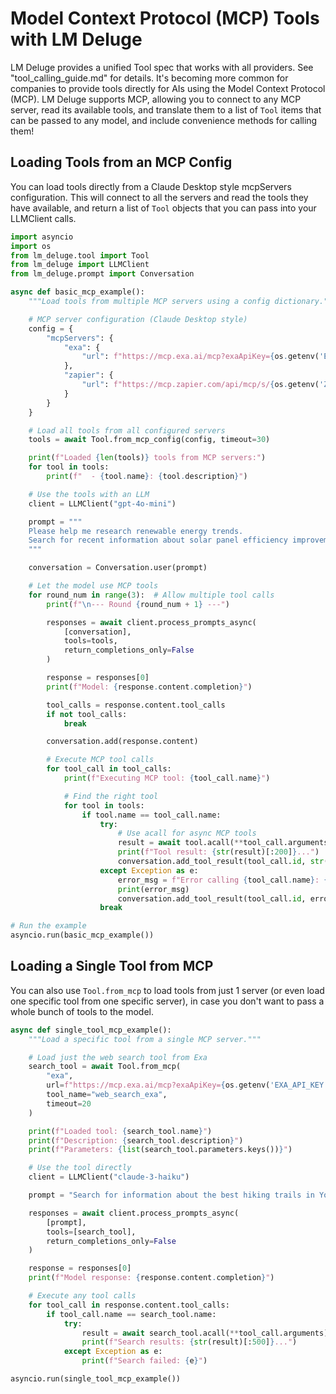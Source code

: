 # Model Context Protocol (MCP) Tools with LM Deluge

LM Deluge provides a unified Tool spec that works with all providers. See "tool_calling_guide.md" for details. It's becoming more common for companies to provide tools directly for AIs using the Model Context Protocol (MCP). LM Deluge supports MCP, allowing you to connect to any MCP server, read its available tools, and translate them to a list of `Tool` items that can be passed to any model, and include convenience methods for calling them!

## Loading Tools from an MCP Config

You can load tools directly from a Claude Desktop style mcpServers configuration. This will connect to all the servers and read the tools they have available, and return a list of `Tool` objects that you can pass into your LLMClient calls.

```python
import asyncio
import os
from lm_deluge.tool import Tool
from lm_deluge import LLMClient
from lm_deluge.prompt import Conversation

async def basic_mcp_example():
    """Load tools from multiple MCP servers using a config dictionary."""

    # MCP server configuration (Claude Desktop style)
    config = {
        "mcpServers": {
            "exa": {
                "url": f"https://mcp.exa.ai/mcp?exaApiKey={os.getenv('EXA_API_KEY')}"
            },
            "zapier": {
                "url": f"https://mcp.zapier.com/api/mcp/s/{os.getenv('ZAPIER_MCP_SECRET')}/mcp"
            }
        }
    }

    # Load all tools from all configured servers
    tools = await Tool.from_mcp_config(config, timeout=30)

    print(f"Loaded {len(tools)} tools from MCP servers:")
    for tool in tools:
        print(f"  - {tool.name}: {tool.description}")

    # Use the tools with an LLM
    client = LLMClient("gpt-4o-mini")

    prompt = """
    Please help me research renewable energy trends.
    Search for recent information about solar panel efficiency improvements.
    """

    conversation = Conversation.user(prompt)

    # Let the model use MCP tools
    for round_num in range(3):  # Allow multiple tool calls
        print(f"\n--- Round {round_num + 1} ---")

        responses = await client.process_prompts_async(
            [conversation],
            tools=tools,
            return_completions_only=False
        )

        response = responses[0]
        print(f"Model: {response.content.completion}")

        tool_calls = response.content.tool_calls
        if not tool_calls:
            break

        conversation.add(response.content)

        # Execute MCP tool calls
        for tool_call in tool_calls:
            print(f"Executing MCP tool: {tool_call.name}")

            # Find the right tool
            for tool in tools:
                if tool.name == tool_call.name:
                    try:
                        # Use acall for async MCP tools
                        result = await tool.acall(**tool_call.arguments)
                        print(f"Tool result: {str(result)[:200]}...")
                        conversation.add_tool_result(tool_call.id, str(result))
                    except Exception as e:
                        error_msg = f"Error calling {tool_call.name}: {str(e)}"
                        print(error_msg)
                        conversation.add_tool_result(tool_call.id, error_msg)
                    break

# Run the example
asyncio.run(basic_mcp_example())
```

## Loading a Single Tool from MCP

You can also use `Tool.from_mcp` to load tools from just 1 server (or even load one specific tool from one specific server), in case you don't want to pass a whole bunch of tools to the model.

```python
async def single_tool_mcp_example():
    """Load a specific tool from a single MCP server."""

    # Load just the web search tool from Exa
    search_tool = await Tool.from_mcp(
        "exa",
        url=f"https://mcp.exa.ai/mcp?exaApiKey={os.getenv('EXA_API_KEY')}",
        tool_name="web_search_exa",
        timeout=20
    )

    print(f"Loaded tool: {search_tool.name}")
    print(f"Description: {search_tool.description}")
    print(f"Parameters: {list(search_tool.parameters.keys())}")

    # Use the tool directly
    client = LLMClient("claude-3-haiku")

    prompt = "Search for information about the best hiking trails in Yosemite National Park"

    responses = await client.process_prompts_async(
        [prompt],
        tools=[search_tool],
        return_completions_only=False
    )

    response = responses[0]
    print(f"Model response: {response.content.completion}")

    # Execute any tool calls
    for tool_call in response.content.tool_calls:
        if tool_call.name == search_tool.name:
            try:
                result = await search_tool.acall(**tool_call.arguments)
                print(f"Search results: {str(result)[:500]}...")
            except Exception as e:
                print(f"Search failed: {e}")

asyncio.run(single_tool_mcp_example())
```
